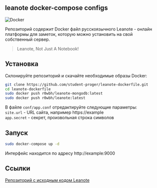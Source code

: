 ## leanote docker-compose configs

![Docker](https://img.shields.io/badge/Docker-black)

Репозиторий содержит Docker файл русскоязычного Leanote - онлайн платформы для заметок, которую можно установить на свой собственный сервер.    

> Leanote, Not Just A Notebook!

## Установка

Склонируйте репозиторий и скачайте необходимые образы Docker:

```bash
git clone https://github.com/student-proger/leanote-dockerfile.git
cd leanote-dockerfile
sudo docker push r0wbh/leanote-mongodb:latest
sudo docker push r0wbh/leanote:latest
```

В файле `conf/app.conf` отредактируйте следующие параметры:    
`site.url` - URL сайта, например https://example    
`app.secret` - секрет, произвольная строка символов    

## Запуск

```bash
sudo docker-compose up -d
```

Интерфейс находится по адресу http://example:9000

## Ссылки

[Репозиторий с исходным кодом Leanote](https://github.com/student-proger/leanote-all-ru)
